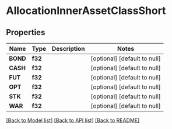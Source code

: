 # AllocationInnerAssetClassShort

## Properties
Name | Type | Description | Notes
------------ | ------------- | ------------- | -------------
**BOND** | **f32** |  | [optional] [default to null]
**CASH** | **f32** |  | [optional] [default to null]
**FUT** | **f32** |  | [optional] [default to null]
**OPT** | **f32** |  | [optional] [default to null]
**STK** | **f32** |  | [optional] [default to null]
**WAR** | **f32** |  | [optional] [default to null]

[[Back to Model list]](../README.md#documentation-for-models) [[Back to API list]](../README.md#documentation-for-api-endpoints) [[Back to README]](../README.md)


